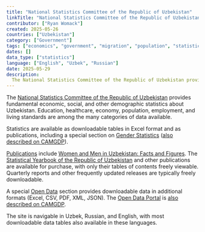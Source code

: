 ```yaml
---
title: "National Statistics Committee of the Republic of Uzbekistan"
linkTitle: "National Statistics Committee of the Republic of Uzbekistan"
contributor: ["Ryan Womack"]
created: 2025-05-26
countries: ["Uzbekistan"]
category: ["Government"]
tags: ["economics", "government", "migration", "population", "statistics"]
dates: []
data_type: ["statistics"]
language: ["English", "Uzbek", "Russian"]
date: 2025-05-29
description: 
  The National Statistics Committee of the Republic of Uzbekistan provides fundamental economic, social, and other demographic statistics about Uzbekistan
---
```


The [National Statistics Committee of the Republic of Uzbekistan](https://stat.uz) provides fundamental economic, social, and other demographic statistics about Uzbekistan. Education, healthcare, economy, population, employment, and living standards are among the many categories of data available. 

Statistics are available as downloadable tables in Excel format and as publications, including a special section on [Gender Statistics](https://gender.stat.uz/) ([also described on CAMGDP](https://camgdp.org/sources/sources/gender_stat_uz/)).

[Publications](https://stat.uz/en/publications) include [Women and Men in Uzbekistan: Facts and Figures](https://gender.stat.uz/en/2020-11-09-06-11-08/women-var-men-in-uzbekistan-facts-and-figures).  The [Statistical Yearbook of the Republic of Uzbekistan](https://stat.uz/en/publications/3627-statistical-yearbook-of-the-republic-of-uzbekistan) and other publications are available for purchase, with only their tables of contents freely viewable. Quarterly reports and other frequently updated releases are typically freely downloadable.

A special [Open Data](https://stat.uz/en/official-statistics/official-statistics-calendar#) section provides downloadable data in additional formats (Excel, CSV, PDF, XML, JSON). The [Open Data Portal](https://data.egov.uz/) is [also described on CAMGDP](https://camgdp.org/sources/sources/data_egov_uz/).

The site is navigable in Uzbek, Russian, and English, with most downloadable data tables also available in these languages.
